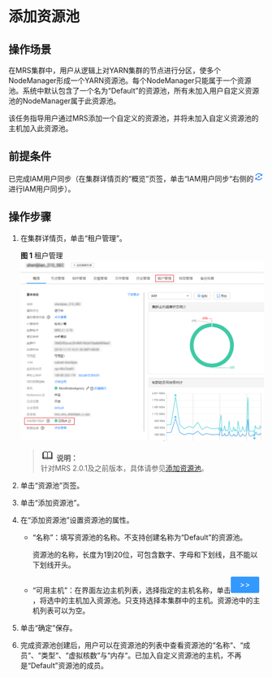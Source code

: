 # 添加资源池<a name="ZH-CN_TOPIC_0173397657"></a>

## 操作场景<a name="section25729969195856"></a>

在MRS集群中，用户从逻辑上对YARN集群的节点进行分区，使多个NodeManager形成一个YARN资源池。每个NodeManager只能属于一个资源池。系统中默认包含了一个名为“Default”的资源池，所有未加入用户自定义资源池的NodeManager属于此资源池。

该任务指导用户通过MRS添加一个自定义的资源池，并将未加入自定义资源池的主机加入此资源池。

## 前提条件<a name="section4984657201216"></a>

已完成IAM用户同步（在集群详情页的“概览”页签，单击“IAM用户同步“右侧的![](figures/icon_mrs_iam.png)进行IAM用户同步）。

## 操作步骤<a name="section59066814195916"></a>

1.  在集群详情页，单击“租户管理”。

    **图 1**  租户管理<a name="fig66227278302"></a>  
    ![](figures/租户管理.png "租户管理")

    >![](public_sys-resources/icon-note.gif) **说明：**   
    >针对MRS 2.0.1及之前版本，具体请参见[添加资源池](添加资源池-147.md)。  

2.  单击“资源池”页签。
3.  单击“添加资源池”。
4.  在“添加资源池”设置资源池的属性。
    -   “名称”：填写资源池的名称。不支持创建名称为“Default”的资源池。

        资源池的名称，长度为1到20位，可包含数字、字母和下划线，且不能以下划线开头。

    -   “可用主机”：在界面左边主机列表，选择指定的主机名称，单击![](figures/icon_mrs_addhost.png)，将选中的主机加入资源池。只支持选择本集群中的主机。资源池中的主机列表可以为空。

5.  单击“确定”保存。
6.  完成资源池创建后，用户可以在资源池的列表中查看资源池的“名称“、“成员“、“类型“、“虚拟核数“与“内存“。已加入自定义资源池的主机，不再是“Default”资源池的成员。


